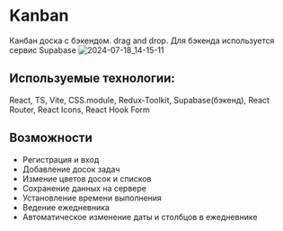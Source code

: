 # Kanban 
Канбан доска с бэкендом. drag and drop. Для бэкенда используется сервис Supabase
![2024-07-18_14-15-11](https://github.com/user-attachments/assets/d65ff3cd-d77d-4c3d-9fac-becb24bd26c0)

## Используемые технологии: 
React, TS, Vite, CSS.module, Redux-Toolkit, Supabase(бэкенд), React Router, React Icons, React Hook Form

## Возможности
  * Регистрация и вход
  * Добавление досок задач 
  * Измение цветов досок и списков
  * Сохранение данных на сервере
  * Установление времени выполнения
  * Ведение ежедневника
  * Автоматическое изменение даты и столбцов в ежедневнике

